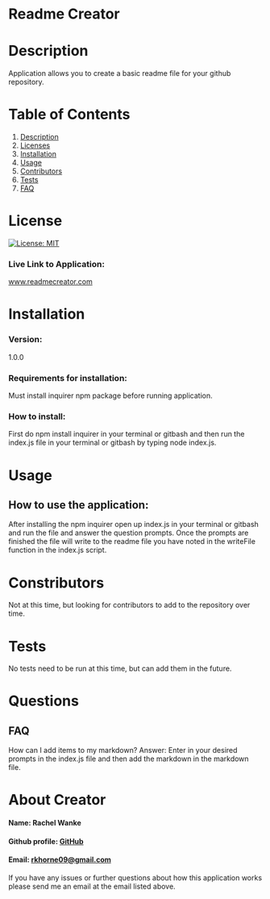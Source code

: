 # **Readme Creator**

  # **Description**
  
  Application allows you to create a basic readme file for your github repository.

  # **Table of Contents**

  1. [Description](#Description)
  2. [Licenses](#Licenses)
  3. [Installation](#Installation)
  4. [Usage](#Usage)
  6. [Contributors](#Contributors)
  7. [Tests](#Tests)
  8. [FAQ](#FAQ)

  # **License**

  [![License: MIT](https://img.shields.io/badge/License-MIT-yellow.svg)](https://opensource.org/licenses/MIT)

  ### Live Link to Application: 

  www.readmecreator.com 

  # **Installation**

  ### Version: 
  
  1.0.0

  ### Requirements for installation: 

  Must install inquirer npm package before running application.

  ### How to install: 

  First do npm install inquirer in your terminal or gitbash and then run the index.js file in your terminal or gitbash by typing node index.js. 
  

  # **Usage**

  ## How to use the application: 
  After installing the npm inquirer open up index.js in your terminal or gitbash and run the file and answer the question prompts. Once the prompts are finished the file will write to the readme file you have noted in the writeFile function in the index.js script.
  

  # **Constributors** 
  Not at this time, but looking for contributors to add to the repository over time.

  # **Tests** 
  No tests need to be run at this time, but can add them in the future.
  
  # **Questions**

  ## **FAQ** 
  How can I add items to my markdown? Answer: Enter in your desired prompts in the index.js file and then add the markdown in the markdown file.

  # **About Creator**

  #### Name: Rachel Wanke

  #### Github profile: [GitHub](http://github.com/rwanke14)

  #### Email: rkhorne09@gmail.com

  If you have any issues or further questions about how this application works please send me an email at the email listed above.


  